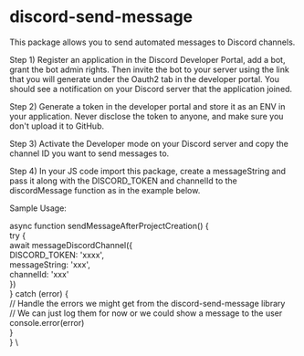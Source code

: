 # discord-send-message
This package allows you to send automated messages to Discord channels.

Step 1) Register an application in the Discord Developer Portal, add a bot, grant the bot admin rights. Then invite the bot to your server using the link that you will generate under the Oauth2 tab in the developer portal. You should see a notification on your Discord server that the application joined.

Step 2) Generate a token in the developer portal and store it as an ENV in your application. Never disclose the token to anyone, and make sure you don't upload it to GitHub.

Step 3) Activate the Developer mode on your Discord server and copy the channel ID you want to send messages to.

Step 4) In your JS code import this package, create a messageString and pass it along with the DISCORD_TOKEN and channelId to the discordMessage function as in the example below.

Sample Usage: 

 async function sendMessageAfterProjectCreation() { \
    try { \
      await messageDiscordChannel({ \
        DISCORD_TOKEN: 'xxxx', \
        messageString: 'xxx', \
        channelId: 'xxx' \
      }) \
    } catch (error) { \
      // Handle the errors we might get from the discord-send-message library \
      // We can just log them for now or we could show a message to the user \
      console.error(error) \
    } \
  } \
